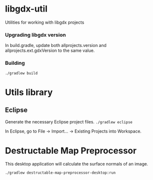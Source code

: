 libgdx-util
===========

Utilities for working with libgdx projects

### Upgrading libgdx version
In build.gradle, update both allprojects.version and allprojects.ext.gdxVersion to the same value.

### Building
`./gradlew build`

# Utils library
## Eclipse
Generate the necessary Eclipse project files.
`./gradlew eclipse`

In Eclipse, go to File -> Import... -> Existing Projects into Workspace.

# Destructable Map Preprocessor

This desktop application will calculate the surface normals of an image.

`./gradlew destructable-map-preprocessor-desktop:run`

